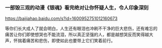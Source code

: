 ### 一部毁三观的动漫《银魂》看完绝对让你怀疑人生，令人印象深刻
https://baijiahao.baidu.com/s?id=1600952751012160673

等你们长大成人了就会明白，人生还有眼泪也冲刷不干净的巨大悲伤，还有难忘的痛苦让你们即使想哭也不能流泪，所以真正坚强的人，都是越想哭反而笑得越大声，怀揣着痛苦和悲伤，即使如此也要带上它们笑着前行。
